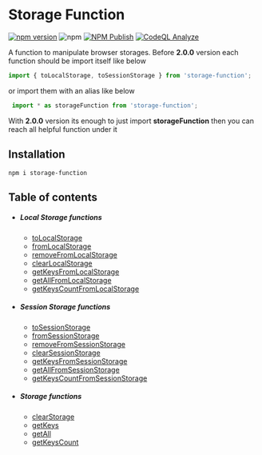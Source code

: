 # Storage Function 
[![npm version](https://badge.fury.io/js/storage-function.svg)](https://badge.fury.io/js/storage-function) ![npm](https://img.shields.io/npm/dt/storage-function?label=Downloads&logo=npm) [![NPM Publish](https://github.com/sametcelikbicak/storage-function/actions/workflows/npm-publish.yml/badge.svg)](https://github.com/sametcelikbicak/storage-function/actions/workflows/npm-publish.yml) [![CodeQL Analyze](https://github.com/sametcelikbicak/storage-function/actions/workflows/codeql-analysis.yml/badge.svg)](https://github.com/sametcelikbicak/storage-function/actions/workflows/codeql-analysis.yml)

A function to manipulate browser storages. Before **2.0.0** version each function should be import itself like below
```typescript
import { toLocalStorage, toSessionStorage } from 'storage-function';
```
 or import them with an alias like below

```typescript
 import * as storageFunction from 'storage-function';
```
With **2.0.0** version its enough to just import **storageFunction** then you can reach all helpful function under it

## Installation

```
npm i storage-function
```

## Table of contents

<!-- toc -->
- ##### Local Storage functions
  * [toLocalStorage](./src/storage/local/README.md#toLocalStorage)
  * [fromLocalStorage](./src/storage/local/README.md#fromLocalStorage)
  * [removeFromLocalStorage](./src/storage/local/README.md#removeFromLocalStorage)
  * [clearLocalStorage](./src/storage/local/README.md#clearLocalStorage)
  * [getKeysFromLocalStorage](./src/storage/local/README.md#getKeysFromLocalStorage)
  * [getAllFromLocalStorage](./src/storage/local/README.md#getAllFromLocalStorage)
  * [getKeysCountFromLocalStorage](./src/storage/local/README.md#getKeysCountFromLocalStorage)

- ##### Session Storage functions
  * [toSessionStorage](./src/storage/session/README.md#toSessionStorage)
  * [fromSessionStorage](./src/storage/session/README.md#fromSessionStorage)
  * [removeFromSessionStorage](./src/storage/session/README.md#removeFromSessionStorage)
  * [clearSessionStorage](./src/storage/session/README.md#clearSessionStorage)
  * [getKeysFromSessionStorage](./src/storage/session/README.md#getKeysFromSessionStorage)
  * [getAllFromSessionStorage](./src/storage/session/README.md#getAllFromSessionStorage)
  * [getKeysCountFromSessionStorage](./src/storage/session/README.md#getKeysCountFromSessionStorage)

- ##### Storage functions
  * [clearStorage](./src/storage/README.md#clearStorage)
  * [getKeys](./src/storage/README.md#getKeys)
  * [getAll](./src/storage/README.md#getAll)
  * [getKeysCount](./src/storage/README.md#getKeysCount)
<!-- tocstop -->

